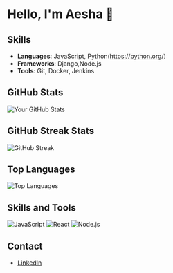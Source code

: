 # Hello, I'm Aesha 👋


## Skills

- **Languages**: JavaScript, Python(https://python.org/)
- **Frameworks**: Django,Node.js
- **Tools**: Git, Docker, Jenkins

## GitHub Stats

![Your GitHub Stats](https://github-readme-stats.vercel.app/api?username=janeDoe&show_icons=true&theme=radical)

## GitHub Streak Stats

![GitHub Streak](https://github-readme-streak-stats.herokuapp.com/?user=janeDoe&theme=radical)

## Top Languages

![Top Languages](https://github-readme-stats.vercel.app/api/top-langs/?username=janeDoe&layout=compact&theme=radical)

## Skills and Tools

![JavaScript](https://img.shields.io/badge/JavaScript-ES6+-yellow)
![React](https://img.shields.io/badge/React-16.13.1-blue)
![Node.js](https://img.shields.io/badge/Node.js-12.18.3-green)

## Contact

- [LinkedIn](https://www.linkedin.com/in/aesha-shah-69285a264)

